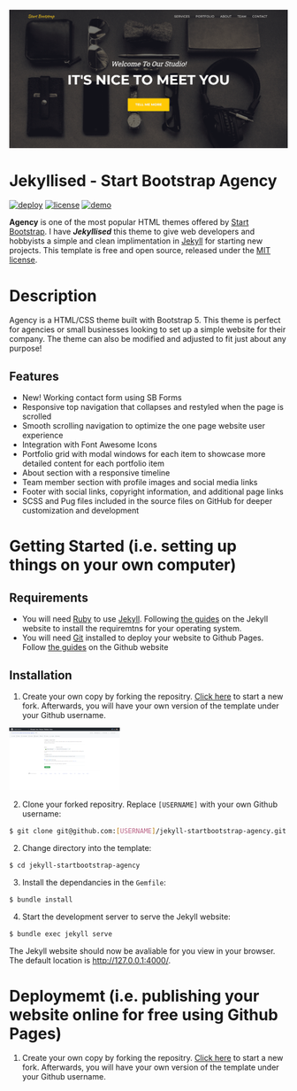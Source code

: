 [![](assets/img/screenshot.png)](https://github.com/davehorsfall/jekyll-startbootstrap-agency)

# Jekyllised - Start Bootstrap Agency

[![deploy](https://github.com/davehorsfall/jekyll-startbootstrap-agency/actions/workflows/jekyll.yml/badge.svg)](https://github.com/davehorsfall/jekyll-startbootstrap-agency/actions/workflows/jekyll.yml)
[![license](https://img.shields.io/badge/license-MIT-blue)](LICENSE)
[![demo](https://img.shields.io/badge/demo-view-blue)](https://davehorsfall.github.io/jekyll-startbootstrap-agency/)

**Agency** is one of the most popular HTML themes offered by [Start Bootstrap](https://startbootstrap.com/). I have _**Jekyllised**_ this theme to give web developers and hobbyists a simple and clean implimentation in [Jekyll](https://jekyllrb.com/) for starting new projects. This template is free and open source, released under the [MIT license](LICENSE).

# Description

Agency is a HTML/CSS theme built with Bootstrap 5. This theme is perfect for agencies or small businesses looking to set up a simple website for their company. The theme can also be modified and adjusted to fit just about any purpose! 

## Features

* New! Working contact form using SB Forms
* Responsive top navigation that collapses and restyled when the page is scrolled
* Smooth scrolling navigation to optimize the one page website user experience
* Integration with Font Awesome Icons
* Portfolio grid with modal windows for each item to showcase more detailed content for each portfolio item
* About section with a responsive timeline
* Team member section with profile images and social media links
* Footer with social links, copyright information, and additional page links
* SCSS and Pug files included in the source files on GitHub for deeper customization and development

# Getting Started (i.e. setting up things on your own computer)

## Requirements

* You will need [Ruby](https://jekyllrb.com/docs/installation/) to use [Jekyll](https://jekyllrb.com/). Following [the guides](https://jekyllrb.com/docs/installation/) on the Jekyll website to install the requiremtns for your operating system.
* You will need [Git](https://github.com/git-guides/install-git) installed to deploy your website to Github Pages. Follow [the guides](https://github.com/git-guides/install-git) on the Github website 

## Installation

1. Create your own copy by forking the repositry. [Click here](https://github.com/davehorsfall/jekyll-startbootstrap-agency/fork) to start a new fork. Afterwards, you will have your own version of the template under your Github username.

[![create-fork](docs/screenshots/create-fork-thumb.png?raw=true)](docs/screenshots/create-fork.png?raw=true)

2. Clone your forked repositry. Replace `[USERNAME]` with your own Github username:

```sh
$ git clone git@github.com:[USERNAME]/jekyll-startbootstrap-agency.git
```

2. Change directory into the template:

```sh
$ cd jekyll-startbootstrap-agency
```
3. Install the dependancies in the `Gemfile`:

```sh
$ bundle install 
```

4. Start the development server to serve the Jekyll website:

```sh
$ bundle exec jekyll serve
```

The Jekyll website should now be avaliable for you view in your browser. The default location is http://127.0.0.1:4000/. 

# Deploymemt (i.e. publishing your website online for free using Github Pages)

1. Create your own copy by forking the repositry. [Click here](https://github.com/davehorsfall/jekyll-startbootstrap-agency/fork) to start a new fork. Afterwards, you will have your own version of the template under your Github username.


